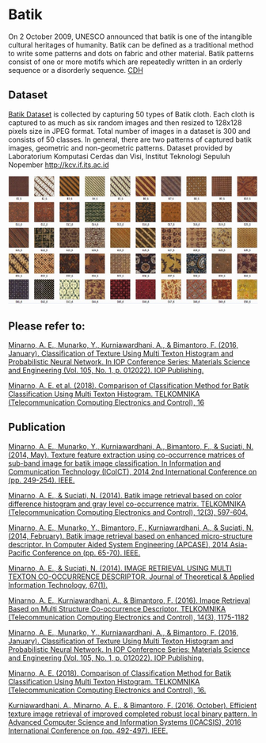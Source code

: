 # Batik
On 2 October 2009, UNESCO announced that batik is one of the intangible cultural heritages of humanity. Batik can be defined as a traditional method to write some patterns and dots on fabric and other material. Batik patterns consist of one or more motifs which are repeatedly written in an orderly sequence or a disorderly sequence. [CDH](https://scholar.google.co.id/scholar?hl=id&as_sdt=0%2C5&q=Batik+image+retrieval+based+on+color+difference+histogram+and+gray+level+co-occurrence+matrix&btnG=)

## Dataset
[Batik Dataset](Dataset/Batik300.zip) is collected by capturing 50 types of Batik cloth. Each cloth is captured to as much as six random images and then resized to 128x128 pixels size in JPEG format. Total number of images in a dataset is 300 and consists of 50 classes. In general, there are two patterns of captured batik images, geometric and non-geometric patterns. Dataset provided by Laboratorium Komputasi Cerdas dan Visi, Institut Teknologi Sepuluh Nopember http://kcv.if.its.ac.id 

![Example Batik Dataset](image/dataset.png)

## Please refer to:
[Minarno, A. E., Munarko, Y., Kurniawardhani, A., & Bimantoro, F. (2016, January). Classification of Texture Using Multi Texton Histogram and Probabilistic Neural Network. In IOP Conference Series: Materials Science and Engineering (Vol. 105, No. 1, p. 012022). IOP Publishing.](https://scholar.google.co.id/scholar?hl=id&as_sdt=0%2C5&q=Minarno%2C+A.+E.%2C+Munarko%2C+Y.%2C+Kurniawardhani%2C+A.%2C+%26+Bimantoro%2C+F.+%282016%2C+January%29.+Classification+of+Texture+Using+Multi+Texton+Histogram+and+Probabilistic+Neural+Network.+In+IOP+Conference+Series%3A+Materials+Science+and+Engineering+%28Vol.+105%2C+No.+1%2C+p.+012022%29.+IOP+Publishing.&btnG=) 

[Minarno, A. E. et al. (2018). Comparison of Classification Method for Batik Classification Using Multi Texton Histogram. TELKOMNIKA (Telecommunication Computing Electronics and Control), 16](https://scholar.google.co.id/scholar?hl=id&as_sdt=0%2C5&q=Minarno%2C+A.+E.+et+al.+%282018%29.+Comparison+of+Classification+Method+for+Batik+Classification+Using+Multi+Texton+Histogram.+TELKOMNIKA+%28Telecommunication+Computing+Electronics+and+Control%29%2C+16.&btnG=)

## Publication

[Minarno, A. E., Munarko, Y., Kurniawardhani, A., Bimantoro, F., & Suciati, N. (2014, May). Texture feature extraction using co-occurrence matrices of sub-band image for batik image classification. In Information and Communication Technology (ICoICT), 2014 2nd International Conference on (pp. 249-254). IEEE.](https://scholar.google.co.id/scholar?hl=id&as_sdt=0%2C5&q=Texture+feature+extraction+using+co-occurrence+matrices+of+sub-band+image+for+batik+image+classification&btnG=)

[Minarno, A. E., & Suciati, N. (2014). Batik image retrieval based on color difference histogram and gray level co-occurrence matrix. TELKOMNIKA (Telecommunication Computing Electronics and Control), 12(3), 597-604.](https://scholar.google.co.id/scholar?hl=id&as_sdt=0%2C5&q=Batik+image+retrieval+based+on+color+difference+histogram+and+gray+level+co-occurrence+matrix&btnG=)

[Minarno, A. E., Munarko, Y., Bimantoro, F., Kurniawardhani, A., & Suciati, N. (2014, February). Batik image retrieval based on enhanced micro-structure descriptor. In Computer Aided System Engineering (APCASE), 2014 Asia-Pacific Conference on (pp. 65-70). IEEE.](https://scholar.google.co.id/scholar?hl=id&as_sdt=0%2C5&q=Batik+image+retrieval+based+on+enhanced+micro-structure+descriptor&btnG=)

[Minarno, A. E., & Suciati, N. (2014). IMAGE RETRIEVAL USING MULTI TEXTON CO-OCCURRENCE DESCRIPTOR. Journal of Theoretical & Applied Information Technology, 67(1).](https://scholar.google.co.id/scholar?hl=id&as_sdt=0%2C5&q=IMAGE+RETRIEVAL+USING+MULTI+TEXTON+CO-OCCURRENCE+DESCRIPTOR&btnG=)

[Minarno, A. E., Kurniawardhani, A., & Bimantoro, F. (2016). Image Retrieval Based on Multi Structure Co-occurrence Descriptor. TELKOMNIKA (Telecommunication Computing Electronics and Control), 14(3), 1175-1182](https://scholar.google.co.id/scholar?hl=id&as_sdt=0%2C5&q=Image+Retrieval+Based+on+Multi+Structure+Co-occurrence+Descriptor&btnG=)

[Minarno, A. E., Munarko, Y., Kurniawardhani, A., & Bimantoro, F. (2016, January). Classification of Texture Using Multi Texton Histogram and Probabilistic Neural Network. In IOP Conference Series: Materials Science and Engineering (Vol. 105, No. 1, p. 012022). IOP Publishing.](https://scholar.google.co.id/scholar?hl=id&as_sdt=0%2C5&q=Classification+of+Texture+Using+Multi+Texton+Histogram+and+Probabilistic+Neural+Network&btnG=)

[Minarno, A. E. (2018). Comparison of Classification Method for Batik Classification Using Multi Texton Histogram. TELKOMNIKA (Telecommunication Computing Electronics and Control), 16.](https://scholar.google.co.id/scholar?hl=id&as_sdt=0%2C5&q=Comparison+of+Classification+Method+for+Batik+Classification+Using+Multi+Texton+Histogram&btnG=)

[Kurniawardhani, A., Minarno, A. E., & Bimantoro, F. (2016, October). Efficient texture image retrieval of improved completed robust local binary pattern. In Advanced Computer Science and Information Systems (ICACSIS), 2016 International Conference on (pp. 492-497). IEEE.](https://scholar.google.co.id/scholar?hl=id&as_sdt=0%2C5&q=Efficient+texture+image+retrieval+of+improved+completed+robust+local+binary+pattern&btnG=)
